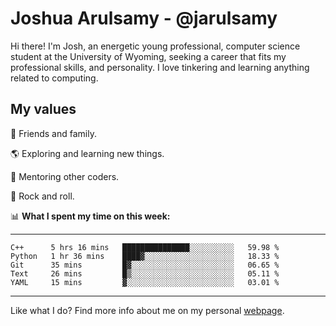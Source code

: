 # Joshua Arulsamy - @jarulsamy

Hi there! I'm Josh, an energetic young professional, computer science student at the University of Wyoming, seeking a career that fits my professional skills, and personality. I love tinkering and learning anything related to computing.

## My values

:yellow_heart: Friends and family.

:earth_americas: Exploring and learning new things.

:book: Mentoring other coders.

:guitar: Rock and roll.

:bar_chart: **What I spent my time on this week:**

------
<!--START_SECTION:waka-->
```text
C++      5 hrs 16 mins   ███████████████░░░░░░░░░░   59.98 % 
Python   1 hr 36 mins    ████▓░░░░░░░░░░░░░░░░░░░░   18.33 % 
Git      35 mins         █▓░░░░░░░░░░░░░░░░░░░░░░░   06.65 % 
Text     26 mins         █▒░░░░░░░░░░░░░░░░░░░░░░░   05.11 % 
YAML     15 mins         ▓░░░░░░░░░░░░░░░░░░░░░░░░   03.01 % 
```
<!--END_SECTION:waka-->
------

Like what I do? Find more info about me on my personal [webpage](https://arulsamy.me).
